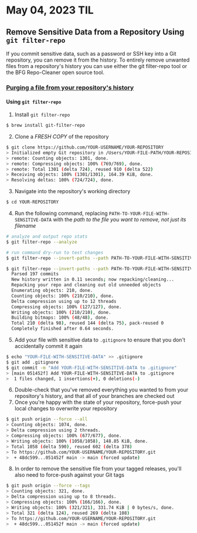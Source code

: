 # May 04, 2023 TIL

## Remove Sensitive Data from a Repository Using `git filter-repo`

If you commit sensitive data, such as a password or SSH key into a Git repository, you can remove it from the history. To entirely remove unwanted files from a repository's history you can use either the git filter-repo tool or the BFG Repo-Cleaner open source tool.

### [Purging a file from your repository's history](https://docs.github.com/en/authentication/keeping-your-account-and-data-secure/removing-sensitive-data-from-a-repository#purging-a-file-from-your-repositorys-history)

#### Using `git filter-repo`

1. Install `git filter-repo`

```bash
$ brew install git-filter-repo
```

2. Clone a _FRESH COPY_ of the repository

```bash
$ git clone https://github.com/YOUR-USERNAME/YOUR-REPOSITORY
> Initialized empty Git repository in /Users/YOUR-FILE-PATH/YOUR-REPOSITORY/.git/
> remote: Counting objects: 1301, done.
> remote: Compressing objects: 100% (769/769), done.
> remote: Total 1301 (delta 724), reused 910 (delta 522)
> Receiving objects: 100% (1301/1301), 164.39 KiB, done.
> Resolving deltas: 100% (724/724), done.
```

3. Navigate into the repository's working directory

```bash
$ cd YOUR-REPOSITORY
```

4. Run the following command, replacing `PATH-TO-YOUR-FILE-WITH-SENSITIVE-DATA` with the _path to the file you want to remove, not just its filename_

```bash
# analyze and output repo stats
$ git filter-repo --analyze

# run command dry-run to test changes
$ git filter-repo --invert-paths --path PATH-TO-YOUR-FILE-WITH-SENSITIVE-DATA --dry-run

$ git filter-repo --invert-paths --path PATH-TO-YOUR-FILE-WITH-SENSITIVE-DATA
  Parsed 197 commits
  New history written in 0.11 seconds; now repacking/cleaning...
  Repacking your repo and cleaning out old unneeded objects
  Enumerating objects: 210, done.
  Counting objects: 100% (210/210), done.
  Delta compression using up to 12 threads
  Compressing objects: 100% (127/127), done.
  Writing objects: 100% (210/210), done.
  Building bitmaps: 100% (48/48), done.
  Total 210 (delta 98), reused 144 (delta 75), pack-reused 0
  Completely finished after 0.64 seconds.
```

5. Add your file with sensitive data to `.gitignore` to ensure that you don't accidentally commit it again

```bash
$ echo "YOUR-FILE-WITH-SENSITIVE-DATA" >> .gitignore
$ git add .gitignore
$ git commit -m "Add YOUR-FILE-WITH-SENSITIVE-DATA to .gitignore"
> [main 051452f] Add YOUR-FILE-WITH-SENSITIVE-DATA to .gitignore
>  1 files changed, 1 insertions(+), 0 deletions(-)
```

6. Double-check that you've removed everything you wanted to from your repository's history, and that all of your branches are checked out
7. Once you're happy with the state of your repository, force-push your local changes to overwrite your repository

```bash
$ git push origin --force --all
> Counting objects: 1074, done.
> Delta compression using 2 threads.
> Compressing objects: 100% (677/677), done.
> Writing objects: 100% (1058/1058), 148.85 KiB, done.
> Total 1058 (delta 590), reused 602 (delta 378)
> To https://github.com/YOUR-USERNAME/YOUR-REPOSITORY.git
>  + 48dc599...051452f main -> main (forced update)
```

8. In order to remove the sensitive file from your tagged releases, you'll also need to force-push against your Git
   tags

```bash
$ git push origin --force --tags
> Counting objects: 321, done.
> Delta compression using up to 8 threads.
> Compressing objects: 100% (166/166), done.
> Writing objects: 100% (321/321), 331.74 KiB | 0 bytes/s, done.
> Total 321 (delta 124), reused 269 (delta 108)
> To https://github.com/YOUR-USERNAME/YOUR-REPOSITORY.git
>  + 48dc599...051452f main -> main (forced update)
```

